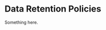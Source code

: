 [title]: # (Data Retention Policies)
[tags]: # (XXX)
[priority]: # (1875)
# Data Retention Policies
Something here.
